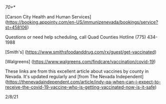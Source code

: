 *70+**

[Carson City Health and Human Services] (https://booking.appointy.com/en-US/immunizenevada/bookings/service?st=458106)

Questions or need help scheduling, call Quad Counties Hotline (775) 434-1988

[Smith's] (https://www.smithsfoodanddrug.com/rx/guest/get-vaccinated)

[Walgreens] (https://www.walgreens.com/findcare/vaccination/covid-19)

These links are from this excellent article about vaccines by county in Nevada. It's updated regularly and [from The Nevada Independent] (https://thenevadaindependent.com/article/indy-qa-when-can-i-expect-to-receive-the-covid-19-vaccine-who-is-getting-vaccinated-now-is-it-safe)

2/8/21
